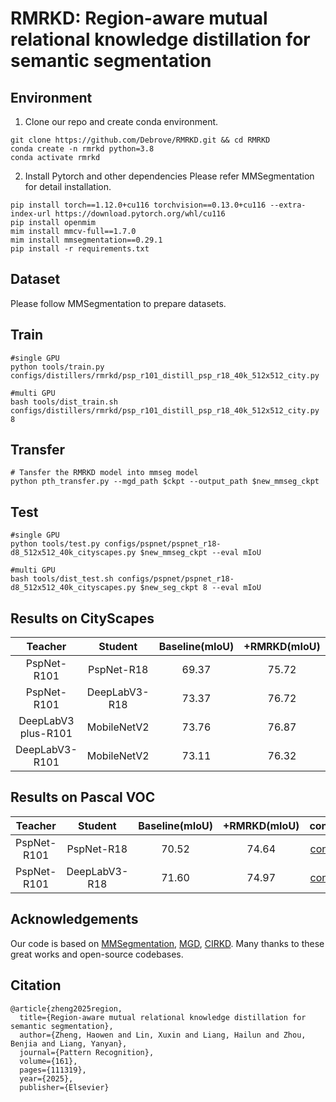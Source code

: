 # RMRKD: Region-aware mutual relational knowledge distillation for semantic segmentation

## Environment
1. Clone our repo and create conda environment.
```
git clone https://github.com/Debrove/RMRKD.git && cd RMRKD
conda create -n rmrkd python=3.8
conda activate rmrkd
```

2. Install Pytorch and other dependencies
Please refer MMSegmentation for detail installation.
```
pip install torch==1.12.0+cu116 torchvision==0.13.0+cu116 --extra-index-url https://download.pytorch.org/whl/cu116
pip install openmim
mim install mmcv-full==1.7.0
mim install mmsegmentation==0.29.1
pip install -r requirements.txt
```

## Dataset
Please follow MMSegmentation to prepare datasets.

## Train

```
#single GPU
python tools/train.py configs/distillers/rmrkd/psp_r101_distill_psp_r18_40k_512x512_city.py

#multi GPU
bash tools/dist_train.sh configs/distillers/rmrkd/psp_r101_distill_psp_r18_40k_512x512_city.py 8
```

## Transfer
```
# Tansfer the RMRKD model into mmseg model
python pth_transfer.py --mgd_path $ckpt --output_path $new_mmseg_ckpt
```
## Test

```
#single GPU
python tools/test.py configs/pspnet/pspnet_r18-d8_512x512_40k_cityscapes.py $new_mmseg_ckpt --eval mIoU

#multi GPU
bash tools/dist_test.sh configs/pspnet/pspnet_r18-d8_512x512_40k_cityscapes.py $new_seg_ckpt 8 --eval mIoU
```

## Results on CityScapes
|  Teacher  |  Student   | Baseline(mIoU) | +RMRKD(mIoU) |                            config                            |
| :------: | :------: | :----------------: | :------------: | :----------------------------------------------------------: |
|   PspNet-R101   | PspNet-R18 |        69.37        |      75.72      | [config](https://github.com/Debrove/RMRKD/tree/master/configs/distillers/rmrkd/psp_r101_distill_psp_r18_40k_512x512_city.py) |
| PspNet-R101 | DeepLabV3-R18 |        73.37        |      76.72      | [config](https://github.com/Debrove/RMRKD/tree/master/configs/distillers/rmrkd/psp_r101_distill_deepv3_r18_40k_512x512_city.py) |
|   DeepLabV3 plus-R101   | MobileNetV2 |        73.76        |      76.87      | [config](https://github.com/Debrove/RMRKD/tree/master/configs/distillers/rmrkd/deepv3plus_r101_distill_deepv3_mbv2_40k_512x512_city.py) |
| DeepLabV3-R101 | MobileNetV2 |        73.11        |      76.32      | [config](https://github.com/Debrove/RMRKD/tree/master/configs/distillers/rmrkd/deepv3_r101_distill_deepv3_mbv2_40k_512x512_city.py) |

## Results on Pascal VOC
|  Teacher  |  Student   | Baseline(mIoU) | +RMRKD(mIoU) |                            config                            |
| :------: | :------: | :----------------: | :------------: | :----------------------------------------------------------: |
|   PspNet-R101   | PspNet-R18 |        70.52        |      74.64      | [config](https://github.com/Debrove/RMRKD/tree/master/configs/distillers/rmrkd/psp_r101_distill_psp_r18_40k_512x512_voc12aug.py) |
| PspNet-R101 | DeepLabV3-R18 |        71.60        |      74.97      | [config](https://github.com/Debrove/RMRKD/tree/master/configs/distillers/rmrkd/psp_r101_distill_deepv3_r18_40k_512x512_voc12aug.py) |


## Acknowledgements
Our code is based on [MMSegmentation](https://github.com/open-mmlab/mmsegmentation), [MGD](https://github.com/yzd-v/MGD.git), [CIRKD](https://github.com/winycg/CIRKD). Many thanks to these great works and open-source codebases.

## Citation
```
@article{zheng2025region,
  title={Region-aware mutual relational knowledge distillation for semantic segmentation},
  author={Zheng, Haowen and Lin, Xuxin and Liang, Hailun and Zhou, Benjia and Liang, Yanyan},
  journal={Pattern Recognition},
  volume={161},
  pages={111319},
  year={2025},
  publisher={Elsevier}

```

